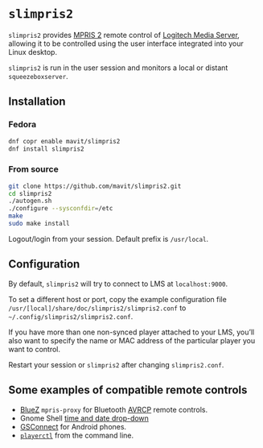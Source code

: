 # `slimpris2`

`slimpris2` provides [MPRIS 2](https://specifications.freedesktop.org/mpris-spec/latest/) remote control of [Logitech Media Server](http://wiki.slimdevices.com/index.php/Logitech_Media_Server), allowing it to be controlled using the user interface integrated into your Linux desktop.

`slimpris2` is run in the user session and monitors a local or distant `squeezeboxserver`.

## Installation

### Fedora

```sh
dnf copr enable mavit/slimpris2
dnf install slimpris2
```

### From source

```sh
git clone https://github.com/mavit/slimpris2.git
cd slimpris2
./autogen.sh
./configure --sysconfdir=/etc
make
sudo make install
```

Logout/login from your session.  Default prefix is `/usr/local`.

## Configuration

By default, `slimpris2` will try to connect to LMS at `localhost:9000`.

To set a different host or port, copy the example configuration file `/usr/[local]/share/doc/slimpris2/slimpris2.conf` to `~/.config/slimpris2/slimpris2.conf`.

If you have more than one non-synced player attached to your LMS, youʼll also want to specify the name or MAC address of the particular player you want to control.

Restart your session or `slimpris2` after changing `slimpris2.conf`.

## Some examples of compatible remote controls

- [BlueZ](http://www.bluez.org/) `mpris-proxy` for Bluetooth [AVRCP](https://en.wikipedia.org/wiki/List_of_Bluetooth_profiles#Audio/Video_Remote_Control_Profile_(AVRCP)) remote controls.
- Gnome Shell [time and date drop-down](https://wiki.gnome.org/Projects/GnomeShell/CheatSheet#The_top_bar)
- [GSConnect](https://github.com/GSConnect/gnome-shell-extension-gsconnect/wiki) for Android phones.
- [`playerctl`](https://github.com/altdesktop/playerctl) from the command line.
